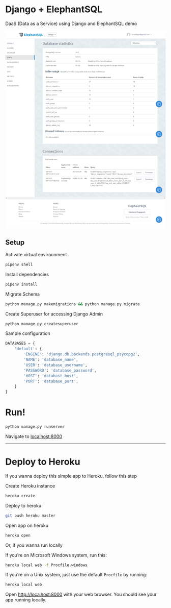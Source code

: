 # Django + ElephantSQL
DaaS (Data as a Service) using Django and ElephantSQL demo


![ElephantSQL Portal](elephantsql-portal.png)

## Setup
Activate virtual envirounment
```bash
pipenv shell
```

Install dependencies
```bash
pipenv install
```

Migrate Schema
```bash
python manage.py makemigrations && python manage.py migrate
```

Create Superuser for accessing Django Admin
```bash
python manage.py createsuperuser
```

Sample configuration
```python
DATABASES = {
    'default': {
        'ENGINE': 'django.db.backends.postgresql_psycopg2',
        'NAME': 'database_name',
        'USER': 'database_username',
        'PASSWORD': 'database_password',
        'HOST': 'databast_host',
        'PORT': 'database_port',
    }
}
```

# Run!
```bash
python manage.py runserver
```

Navigate to [localhost:8000](http://localhost:8000)

---

# Deploy to Heroku
If you wanna deploy this simple app to Heroku, follow this step

Create Heroku instance
```bash
heroku create
```

Deploy to heroku
```bash
git push heroku master
```

Open app on heroku
```bash
heroku open
```

Or, if you wanna run locally

If you’re on Microsoft Windows system, run this:
```bash
heroku local web -f Procfile.windows
```

If you’re on a Unix system, just use the default `Procfile` by running:
```bash
heroku local web
```

Open [http://localhost:8000](http://localhost:8000) with your web browser. You should see your app running locally.